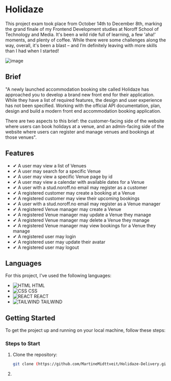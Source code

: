 # Holidaze

This project exam took place from October 14th to December 8th, marking the grand finale of my Frontend Development studies at Noroff School of Technology and Media. It's been a wild ride full of learning, a few 'aha!' moments, and plenty of coffee. While there were some challenges along the way, overall, it's been a blast – and I’m definitely leaving with more skills than I had when I started!

![image](https://github.com/user-attachments/assets/af02dd55-2459-4188-949d-519d4676d5a2)

## Brief
"A newly launched accommodation booking site called Holidaze has approached you to develop a brand new front end for their application. While they have a list of required features, the design and user experience has not been specified. Working with the official API documentation, plan, design and build a modern front end accommodation booking application.

There are two aspects to this brief: the customer-facing side of the website where users can book holidays at a venue, and an admin-facing side of the website where users can register and manage venues and bookings at those venues".

## Features

- <span>&#x2714;</span> A user may view a list of Venues
- <span>&#x2714;</span> A user may search for a specific Venue
- <span>&#x2714;</span> A user may view a specific Venue page by id
- <span>&#x2714;</span> A user may view a calendar with available dates for a Venue
- <span>&#x2714;</span> A user with a stud.noroff.no email may register as a customer
- <span>&#x2714;</span> A registered customer may create a booking at a Venue
- <span>&#x2714;</span> A registered customer may view their upcoming bookings
- <span>&#x2714;</span> A user with a stud.noroff.no email may register as a Venue manager
- <span>&#x2714;</span> A registered Venue manager may create a Venue
- <span>&#x2714;</span> A registered Venue manager may update a Venue they manage
- <span>&#x2714;</span> A registered Venue manager may delete a Venue they manage
- <span>&#x2714;</span> A registered Venue manager may view bookings for a Venue they manage
- <span>&#x2714;</span> A registered user may login
- <span>&#x2714;</span> A registered user may update their avatar
- <span>&#x2714;</span> A registered user may logout

## Languages

For this project, I've used the following languages:

- ![HTML](https://img.shields.io/badge/HTML-%23E44D26.svg?style=flat&logo=html5&logoColor=white) HTML
- ![CSS](https://img.shields.io/badge/CSS-%231572B6.svg?style=flat&logo=css3&logoColor=white) CSS
- ![REACT](https://img.shields.io/badge/React-%2320232a.svg?style=flat&logo=react&logoColor=%2361DAFB) REACT
- ![TAILWIND](https://img.shields.io/badge/Tailwind-%2338B2AC.svg?style=flat&logo=tailwindcss&logoColor=white) TAILWIND

## Getting Started

To get the project up and running on your local machine, follow these steps:

### Steps to Start

1. Clone the repository:
   ```bash
   git clone (https://github.com/MartineMidttveit/Holidaze-Delivery.git)

2. 
